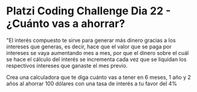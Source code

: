 # Platzi Coding Challenge Dia 22 - ¿Cuánto vas a ahorrar?

"El interés compuesto te sirve para generar más dinero gracias a los intereses que generas, es decir, hace que el valor que se paga por intereses se vaya aumentando mes a mes, por que el dinero sobre el cuál se hace el cálculo del interés se incrementa cada vez que se liquidan los respectivos intereses que ganaste el mes previo.

Crea una calculadora que te diga cuánto vas a tener en 6 meses, 1 año y 2 años al ahorrar 100 dólares con una tasa de interés a tu favor del 4%